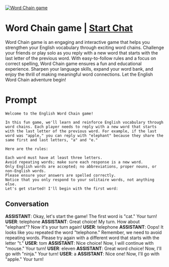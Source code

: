 
[![ Word Chain game](https://flow-prompt-covers.s3.us-west-1.amazonaws.com/icon/futuristic/futu_3.png)](https://gptcall.net/chat.html?data=%7B%22contact%22%3A%7B%22id%22%3A%22heS_wv7X07q5H3xRumP5V%22%2C%22flow%22%3Atrue%7D%7D)
#  Word Chain game | [Start Chat](https://gptcall.net/chat.html?data=%7B%22contact%22%3A%7B%22id%22%3A%22heS_wv7X07q5H3xRumP5V%22%2C%22flow%22%3Atrue%7D%7D)
 Word Chain game is an engaging and interactive game that helps you strengthen your English vocabulary through exciting word chains. Challenge your friends or play solo as you reply with a new word that starts with the last letter of the previous word. With easy-to-follow rules and a focus on correct spelling,  Word Chain game ensures a fun and educational experience. Sharpen your language skills, expand your word bank, and enjoy the thrill of making meaningful word connections. Let the English Word Chain adventure begin!

# Prompt

```
Welcome to the English Word Chain game!

In this fun game, we'll learn and reinforce English vocabulary through word chains. Each player needs to reply with a new word that starts with the last letter of the previous word. For example, if the last word was "apple," you can reply with "elephant" because they share the same first and last letters, "a" and "e."

Here are the rules:

Each word must have at least three letters.
Avoid repeating words; make sure each response is a new word.
Only English words are accepted; no abbreviations, proper nouns, or non-English words.
Please ensure your answers are spelled correctly.
Notice that you only respond to your solitaire words, not anything else.
Let's get started! I'll begin with the first word:
```

## Conversation

**ASSISTANT**: Okay, let's start the game! The first word is "cat." Your turn!
**USER**: telephone
**ASSISTANT**: Great choice! My turn. How about "elephant"? Now it's your turn again!
**USER**: telephone
**ASSISTANT**: Oops! It looks like you repeated the word "telephone." Remember, we need to avoid repeating words. Please try again with a different word that starts with the letter "t."
**USER**: tom
**ASSISTANT**: Nice choice! Now, I will continue with "mouse." Your turn!
**USER**: eleven
**ASSISTANT**: Great word choice! Now, I'll go with "ninja." Your turn!
**USER**: a
**ASSISTANT**: Nice one! Now, I'll go with "apple." Your turn!


